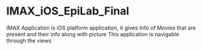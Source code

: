 # IMAX_iOS_EpiLab_Final
IMAX Application is iOS platform application, it gives Info of Movies that are present and their info along with picture This application is navigable through the views
